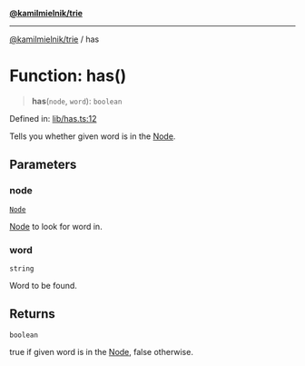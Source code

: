 [**@kamilmielnik/trie**](../README.md)

***

[@kamilmielnik/trie](../README.md) / has

# Function: has()

> **has**(`node`, `word`): `boolean`

Defined in: [lib/has.ts:12](https://github.com/kamilmielnik/trie/blob/master/src/lib/has.ts#L12)

Tells you whether given word is in the [Node](../interfaces/Node.md).

## Parameters

### node

[`Node`](../interfaces/Node.md)

[Node](../interfaces/Node.md) to look for word in.

### word

`string`

Word to be found.

## Returns

`boolean`

true if given word is in the [Node](../interfaces/Node.md), false otherwise.
